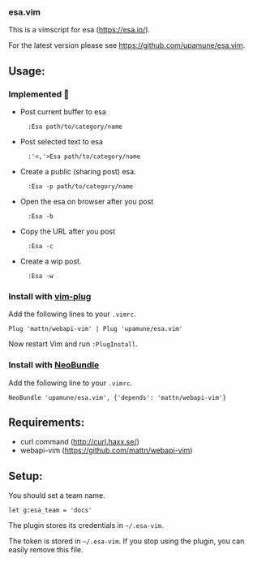 ### esa.vim

This is a vimscript for esa (https://esa.io/).

For the latest version please see https://github.com/upamune/esa.vim.

## Usage:

### Implemented :rocket:

- Post current buffer to esa

        :Esa path/to/category/name

- Post selected text to esa

        :'<,'>Esa path/to/category/name

- Create a public (sharing post) esa.

        :Esa -p path/to/category/name

- Open the esa on browser after you post

        :Esa -b

- Copy the URL after you post

        :Esa -c

- Create a wip post.

        :Esa -w

### Install with [vim-plug](https://github.com/junegunn/vim-plug)

Add the following lines to your `.vimrc`.

    Plug 'mattn/webapi-vim' | Plug 'upamune/esa.vim'

Now restart Vim and run `:PlugInstall`.

### Install with [NeoBundle](https://github.com/Shougo/neobundle.vim)

Add the following line to your `.vimrc`.

    NeoBundle 'upamune/esa.vim', {'depends': 'mattn/webapi-vim'}

## Requirements:

- curl command (http://curl.haxx.se/)
- webapi-vim (https://github.com/mattn/webapi-vim)

## Setup:

You should set a team name.

    let g:esa_team = 'docs'

The plugin stores its credentials in `~/.esa-vim`.

The token is stored in `~/.esa-vim`. If you stop using the plugin, you can
easily remove this file.

